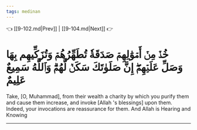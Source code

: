 ```yaml
---
tags: medinan
---
```


👈 [[9-102.md|Prev]] | [[9-104.md|Next]] 👉

# خُذۡ مِنۡ أَمۡوَٰلِهِمۡ صَدَقَةٗ تُطَهِّرُهُمۡ وَتُزَكِّيهِم بِهَا وَصَلِّ عَلَيۡهِمۡۖ إِنَّ صَلَوٰتَكَ سَكَنٞ لَّهُمۡۗ وَٱللَّهُ سَمِيعٌ عَلِيمٌ

Take, [O, Muhammad], from their wealth a charity by which you purify them and cause them increase, and invoke [Allah 's blessings] upon them. Indeed, your invocations are reassurance for them. And Allah is Hearing and Knowing

---

